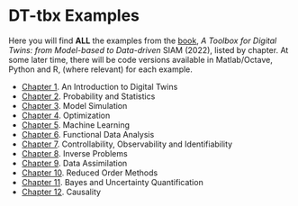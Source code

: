 # DT-tbx Examples


Here you will find **ALL** the examples from the [book](https://www.siam.org/publications/books/book-series), *A Toolbox for Digital Twins: from Model-based to Data-driven* SIAM (2022), listed by chapter. At some later time, there will be code versions available in Matlab/Octave, Python and R, (where relevant) for each example.

- [Chapter 1](01intro). An Introduction to Digital Twins
- [Chapter 2](02proba). Probability and Statistics
- [Chapter 3](03sim). Model Simulation
- [Chapter 4](04opt). Optimization
- [Chapter 5](05ml). Machine Learning
- [Chapter 6](06fda). Functional Data Analysis
- [Chapter 7](07ctrl). Controllability, Observability and Identifiability
- [Chapter 8](08inv). Inverse Problems
- [Chapter 9](09da). Data Assimilation
- [Chapter 10](10rom). Reduced Order Methods
- [Chapter 11](11uq). Bayes and Uncertainty Quantification
- [Chapter 12](12caus). Causality




